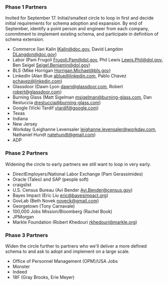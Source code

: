 ### Phase 1 Partners
Invited for September 17. Initial/smallest circle to loop in first and decide initial requirements for schema adoption and expansion. By end of September, identify a point person and engineer from each company, commitment to implement existing schema, and participate in definition of schema extension.

* Commerce (Ian Kalin <IKalin@doc.gov>, David Langdon <DLangdon@doc.gov>)
* Labor (Pam Frugoli <Frugoli.Pam@dol.gov>, Phil Lewis <Lewis.Phil@dol.gov>, Ben Seigel <Seigel.Benjamin@dol.gov>)
* BLS (Mike Horrigan <Horrigan.Michael@bls.gov>)
* LinkedIn (Alan Blue <ablue@linkedin.com>, Pablo Chavez <pchavez@linkedin.com>)
* Glassdoor (Dawn Lyon <dawn@glassdoor.com>, Robert <robert@glassdoor.com>)
* Burning Glass (Matt Sigelman <msigelman@burning-glass.com>, Dan Restuccia <drestuccia@burning-glass.com>)
* Google (Vicki Tardif <vtardif@google.com>)
* Texas
* Indiana
* New Jersey
* Workday (Leighanne Levensaler <leighanne.levensaler@workday.com>, Nathaniel Hundt <natehundt@gmail.com>)
* ADP

### Phase 2 Partners
Widening the circle to early partners we still want to loop in very early.

* DirectEmployers/National Labor Exchange (Pam Gerassimides)
* Oracle (Taleo) and SAP (people soft)
* craigslist
* U.S. Census Bureau (Avi Bender <Avi.Bender@census.gov>)
* Bayes Impact (Eric Liu <eric@bayesimpact.org>)
* GovLab (Beth Novek <noveck@gmail.com>)
* Georgetown (Tony Carnavale)
* 100,000 Jobs Mission/Bloomberg (Rachel Book)
* JPMorgan
* Markle Foundation (Robert Khedouri <rkhedouri@markle.org>)

### Phase 3 Partners
Widen the circle further to partners who we'll deliver a more defined schema to and ask to adopt and implement on a large scale.

* Office of Personnel Management (OPM)/USA Jobs
* Monster
* Indeed
* 18F (Gray Brooks, Erie Meyer)

